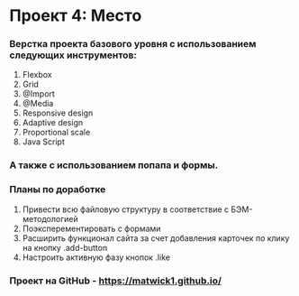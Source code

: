 # Проект 4: Место
### Верстка проекта базового уровня с использованием следующих инструментов:
1. Flexbox
2. Grid
3. @Import
4. @Media
5. Responsive design
6. Adaptive design
7. Proportional scale
8. Java Script
### А также с использованием попапа и формы.

### Планы по доработке
1. Привести всю файловую структуру в соответствие с БЭМ-методологией
2. Поэксперементировать с формами
3. Расширить функционал сайта за счет добавления карточек по клику на кнопку .add-button
4. Настроить активную фазу кнопок .like

### Проект на GitHub - https://matwick1.github.io/
